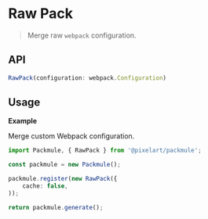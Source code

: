 # Raw Pack
> Merge raw `webpack` configuration.

## API
```ts
RawPack(configuration: webpack.Configuration)
```

## Usage

**Example**

Merge custom Webpack configuration.

```ts
import Packmule, { RawPack } from '@pixelart/packmule';

const packmule = new Packmule();

packmule.register(new RawPack({
    cache: false,
));

return packmule.generate();
```
